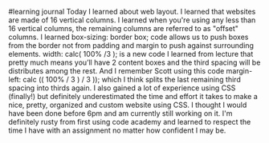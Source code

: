 #learning journal
Today I learned about web layout. I learned that websites are made of 16 vertical columns. I learned when you're using any less than 16 vertical columns, the remaining columns are referred to as "offset" columns. I learned box-sizing: border box; code allows us to push boxes from the border not from padding and margin to push against surrounding elements.
width: calc( 100% /3 ); is a new code I learned from lecture that pretty much means you’ll have 2 content boxes and the third spacing will be distributes among the rest. And I remember Scott using this code margin-left: calc (( 100% / 3 ) / 3 )); which I think splits the last remaining third spacing into thirds again. I also gained a lot of experience using CSS (finally!) but definitely underestimated the time and effort it takes to make a nice, pretty, organized and custom website using CSS. I thought I would have been done before 6pm and am currently still working on it. I'm definitely rusty from first using code academy and learned to respect the time I have with an assignment no matter how confident I may be.
